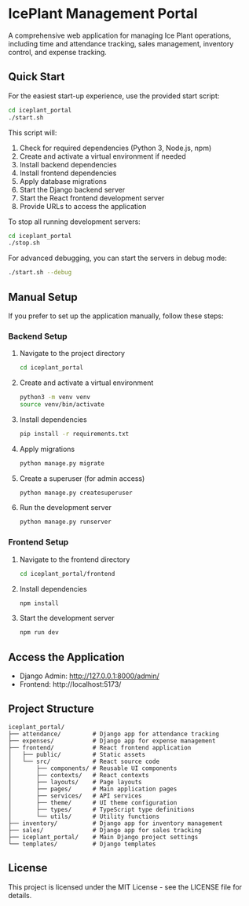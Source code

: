 # IcePlant Management Portal

A comprehensive web application for managing Ice Plant operations, including time and attendance tracking, sales management, inventory control, and expense tracking.

## Quick Start

For the easiest start-up experience, use the provided start script:

```bash
cd iceplant_portal
./start.sh
```

This script will:
1. Check for required dependencies (Python 3, Node.js, npm)
2. Create and activate a virtual environment if needed
3. Install backend dependencies
4. Install frontend dependencies
5. Apply database migrations
6. Start the Django backend server
7. Start the React frontend development server
8. Provide URLs to access the application

To stop all running development servers:

```bash
cd iceplant_portal
./stop.sh
```

For advanced debugging, you can start the servers in debug mode:

```bash
./start.sh --debug
```

## Manual Setup

If you prefer to set up the application manually, follow these steps:

### Backend Setup

1. Navigate to the project directory
   ```bash
   cd iceplant_portal
   ```

2. Create and activate a virtual environment
   ```bash
   python3 -m venv venv
   source venv/bin/activate
   ```

3. Install dependencies
   ```bash
   pip install -r requirements.txt
   ```

4. Apply migrations
   ```bash
   python manage.py migrate
   ```

5. Create a superuser (for admin access)
   ```bash
   python manage.py createsuperuser
   ```

6. Run the development server
   ```bash
   python manage.py runserver
   ```

### Frontend Setup

1. Navigate to the frontend directory
   ```bash
   cd iceplant_portal/frontend
   ```

2. Install dependencies
   ```bash
   npm install
   ```

3. Start the development server
   ```bash
   npm run dev
   ```

## Access the Application

- Django Admin: http://127.0.0.1:8000/admin/
- Frontend: http://localhost:5173/

## Project Structure

```
iceplant_portal/
├── attendance/         # Django app for attendance tracking
├── expenses/           # Django app for expense management
├── frontend/           # React frontend application
│   ├── public/         # Static assets
│   └── src/            # React source code
│       ├── components/ # Reusable UI components
│       ├── contexts/   # React contexts
│       ├── layouts/    # Page layouts
│       ├── pages/      # Main application pages
│       ├── services/   # API services
│       ├── theme/      # UI theme configuration
│       ├── types/      # TypeScript type definitions
│       └── utils/      # Utility functions
├── inventory/          # Django app for inventory management
├── sales/              # Django app for sales tracking
├── iceplant_portal/    # Main Django project settings
└── templates/          # Django templates
```

## License

This project is licensed under the MIT License - see the LICENSE file for details.
